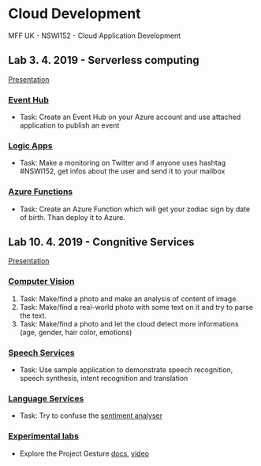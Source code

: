 # Cloud Development
MFF UK - NSWI152 - Cloud Application Development

## Lab 3. 4. 2019 - Serverless computing

[Presentation](https://github.com/vaclavek/CloudDevelopment/tree/master/Presentations/2019-04-03-Serverless-computing.pptx)

### [Event Hub](https://github.com/vaclavek/CloudDevelopment/tree/master/Lab-2019-04-03/01_EventHubPublisher)
- Task: Create an Event Hub on your Azure account and use attached application to publish an event
### [Logic Apps](https://github.com/vaclavek/CloudDevelopment/tree/master/Lab-2019-04-03/02_LogicApps)
- Task: Make a monitoring on Twitter and if anyone uses hashtag #NSWI152, get infos about the user and send it to your mailbox
### [Azure Functions](https://github.com/vaclavek/CloudDevelopment/tree/master/Lab-2019-04-03/03_AzureFunctions)
- Task: Create an Azure Function which will get your zodiac sign by date of birth. Than deploy it to Azure.

## Lab 10. 4. 2019 - Congnitive Services

[Presentation](https://github.com/vaclavek/CloudDevelopment/tree/master/Presentations/2019-04-10-Cognitive-services.pptx)

### [Computer Vision](https://github.com/vaclavek/CloudDevelopment/tree/master/Lab-2019-04-10/01_ComputerVision)
1. Task: Make/find a photo and make an analysis of content of image.
1. Task: Make/find a real-world photo with some text on it and try to parse the text.
1. Task: Make/find a photo and let the cloud detect more informations (age, gender, hair color, emotions)

### [Speech Services](https://github.com/vaclavek/CloudDevelopment/tree/master/Lab-2019-04-10/02_Speech)
- Task: Use sample application to demonstrate speech recognition, speech  synthesis, intent recognition and translation

### [Language Services](https://github.com/vaclavek/CloudDevelopment/tree/master/Lab-2019-04-10/03_Language)
- Task: Try to confuse the [sentiment analyser](https://azure.microsoft.com/en-us/services/cognitive-services/text-analytics/)

### [Experimental labs](https://labs.cognitive.microsoft.com/)
- Explore the Project Gesture [docs](https://labs.cognitive.microsoft.com/en-us/project-gesture), [video](https://youtu.be/k38ygfiAqVg)